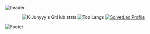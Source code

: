![header](https://capsule-render.vercel.app/api?type=waving&color=6666FF&height=200&section=header&text=Pangpyo&fontSize=40&&fontColor=FFFFFF)

<div align="center">
  
  ![K-Junyyy's GitHub stats](https://github-readme-stats.vercel.app/api?username=pangpyo&show_icons=true&theme=dark)
  ![Top Langs](https://github-readme-stats.vercel.app/api/top-langs/?username=pangpyo&layout=compact&theme=dark)
  [![Solved.ac Profile](http://mazassumnida.wtf/api/generate_badge?boj=kkp0639)](https://solved.ac/profile/kkp0639)
  
</div>



![Footer](https://capsule-render.vercel.app/api?type=waving&color=6666FF&height=200&section=footer)
